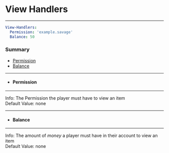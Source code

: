 # View Handlers #
***
```yaml
View-Handlers:
  Permission: 'example.savage'
  Balance: 50
```
### Summary ###
- [Permission](#permission)
- [Balance](#balance)

***
- #### Permission ####
***
  Info: The Permission the player must have to view an item    
  Default Value: none  
  
***
- #### Balance ####
***
  Info: The amount of *money* a player must have in their account to view an item    
  Default Value: none   
